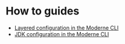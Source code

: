 # How to guides

* [Layered configuration in the Moderne CLI](layer-config-cli.md)
* [JDK configuration in the Moderne CLI](jdk-selection-and-config.md)